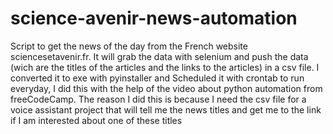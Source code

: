 # science-avenir-news-automation
Script to get the news of the day from the French website sciencesetavenir.fr. It will grab the data with selenium and push the data (wich are the titles of the articles and the links to the articles) in a csv file.
I converted it to exe with pyinstaller and Scheduled it with crontab to run everyday, I did this with the help of the video about python automation from  freeCodeCamp.
The reason I did this is because I need the csv file for a voice assistant project that will tell me the news titles and get me to the link if I am interested about one of these titles
